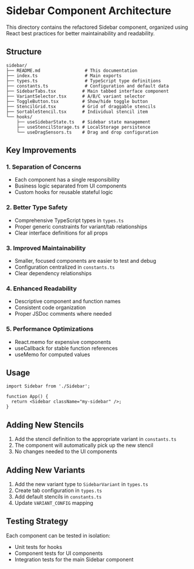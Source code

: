 # Sidebar Component Architecture

This directory contains the refactored Sidebar component, organized using React best practices for better maintainability and readability.

## Structure

```
sidebar/
├── README.md                 # This documentation
├── index.ts                  # Main exports
├── types.ts                  # TypeScript type definitions
├── constants.ts              # Configuration and default data
├── SidebarTabs.tsx          # Main tabbed interface component
├── VariantSelector.tsx      # A/B/C variant selector
├── ToggleButton.tsx         # Show/hide toggle button
├── StencilGrid.tsx          # Grid of draggable stencils
├── SortableStencil.tsx      # Individual stencil item
└── hooks/
    ├── useSidebarState.ts   # Sidebar state management
    ├── useStencilStorage.ts # LocalStorage persistence
    └── useDragSensors.ts    # Drag and drop configuration
```

## Key Improvements

### 1. **Separation of Concerns**
- Each component has a single responsibility
- Business logic separated from UI components
- Custom hooks for reusable stateful logic

### 2. **Better Type Safety**
- Comprehensive TypeScript types in `types.ts`
- Proper generic constraints for variant/tab relationships
- Clear interface definitions for all props

### 3. **Improved Maintainability**
- Smaller, focused components are easier to test and debug
- Configuration centralized in `constants.ts`
- Clear dependency relationships

### 4. **Enhanced Readability**
- Descriptive component and function names
- Consistent code organization
- Proper JSDoc comments where needed

### 5. **Performance Optimizations**
- React.memo for expensive components
- useCallback for stable function references
- useMemo for computed values

## Usage

```tsx
import Sidebar from './Sidebar';

function App() {
  return <Sidebar className="my-sidebar" />;
}
```

## Adding New Stencils

1. Add the stencil definition to the appropriate variant in `constants.ts`
2. The component will automatically pick up the new stencil
3. No changes needed to the UI components

## Adding New Variants

1. Add the new variant type to `SidebarVariant` in `types.ts`
2. Create tab configuration in `types.ts`
3. Add default stencils in `constants.ts`
4. Update `VARIANT_CONFIG` mapping

## Testing Strategy

Each component can be tested in isolation:
- Unit tests for hooks
- Component tests for UI components
- Integration tests for the main Sidebar component 